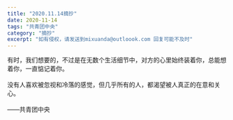 ```yaml
---
title: "2020.11.14摘抄"
date: 2020-11-14
tags: "共青团中央"
category: "摘抄"
excerpt: "如有侵权，请发送到mixuanda@outloook.com 回复可能不及时"
---
```




有时，我们想要的，不过是在无数个生活细节中，对方的心里始终装着你，总能想着你，一直惦记着你。<br><br>
没有人喜欢被忽视和冷落的感觉，但几乎所有的人，都渴望被人真正的在意和关心。<br><br>
——共青团中央
